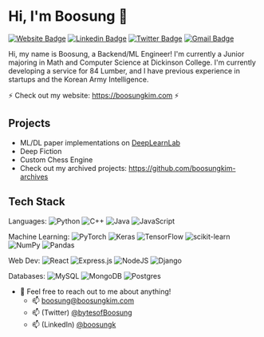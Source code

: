 # Hi, I'm Boosung 👋

[![Website Badge](https://img.shields.io/badge/-boosungkim.com-47CCCC?style=flat&logo=Google-Chrome&logoColor=white&link=https://boosungkim.com)](https://boosungkim.com)
[![Linkedin Badge](https://img.shields.io/badge/-boosungk-blue?style=flat&logo=Linkedin&logoColor=white&link=https://www.linkedin.com/in/boosungk/)](https://www.linkedin.com/in/boosungk/)
[![Twitter Badge](https://img.shields.io/badge/-@bytesofboosung-black?style=flat&labelColor=black&logo=X&logoColor=white&link=https://twitter.com/bytesofboosung)](https://twitter.com/bytesofboosung)
[![Gmail Badge](https://img.shields.io/badge/-boosung-c14438?style=flat&logo=Gmail&logoColor=white&link=mailto:boosung@boosungkim.com)](mailto:boosung@boosungkim.com)

Hi, my name is Boosung, a Backend/ML Engineer! I'm currently a Junior majoring in Math and Computer Science at Dickinson College. I'm currently developing a service for 84 Lumber, and I have previous experience in startups and the Korean Army Intelligence.

⚡ Check out my website: https://boosungkim.com ⚡ 

## Projects
- ML/DL paper implementations on [DeepLearnLab](https://boosungkim.com/dllab)
- Deep Fiction
- Custom Chess Engine
- Check out my archived projects: https://github.com/boosungkim-archives

## Tech Stack
Languages: ![Python](https://img.shields.io/badge/python-3670A0?style=for-the-badge&logo=python&logoColor=ffdd54) ![C++](https://img.shields.io/badge/c++-%2300599C.svg?style=for-the-badge&logo=c%2B%2B&logoColor=white) ![Java](https://img.shields.io/badge/java-%23ED8B00.svg?style=for-the-badge&logo=openjdk&logoColor=white) ![JavaScript](https://img.shields.io/badge/javascript-%23323330.svg?style=for-the-badge&logo=javascript&logoColor=%23F7DF1E) 

Machine Learning: ![PyTorch](https://img.shields.io/badge/PyTorch-%23EE4C2C.svg?style=for-the-badge&logo=PyTorch&logoColor=white) ![Keras](https://img.shields.io/badge/Keras-%23D00000.svg?style=for-the-badge&logo=Keras&logoColor=white) ![TensorFlow](https://img.shields.io/badge/TensorFlow-%23FF6F00.svg?style=for-the-badge&logo=TensorFlow&logoColor=white) ![scikit-learn](https://img.shields.io/badge/scikit--learn-%23F7931E.svg?style=for-the-badge&logo=scikit-learn&logoColor=white) ![NumPy](https://img.shields.io/badge/numpy-%23013243.svg?style=for-the-badge&logo=numpy&logoColor=white) ![Pandas](https://img.shields.io/badge/pandas-%23150458.svg?style=for-the-badge&logo=pandas&logoColor=white) 

Web Dev: ![React](https://img.shields.io/badge/react-%2320232a.svg?style=for-the-badge&logo=react&logoColor=%2361DAFB) ![Express.js](https://img.shields.io/badge/express.js-%23404d59.svg?style=for-the-badge&logo=express&logoColor=%2361DAFB) ![NodeJS](https://img.shields.io/badge/node.js-6DA55F?style=for-the-badge&logo=node.js&logoColor=white) ![Django](https://img.shields.io/badge/django-%23092E20.svg?style=for-the-badge&logo=django&logoColor=white)

Databases: ![MySQL](https://img.shields.io/badge/mysql-%2300f.svg?style=for-the-badge&logo=mysql&logoColor=white) ![MongoDB](https://img.shields.io/badge/MongoDB-%234ea94b.svg?style=for-the-badge&logo=mongodb&logoColor=white) ![Postgres](https://img.shields.io/badge/postgres-%23316192.svg?style=for-the-badge&logo=postgresql&logoColor=white)

- 💬 Feel free to reach out to me about anything!
  - 📫 boosung@boosungkim.com
  - 📫 (Twitter) [@bytesofBoosung](https://twitter.com/bytesofboosung)
  - 📫 (LinkedIn) [@boosungk](https://www.linkedin.com/in/boosungk/)

